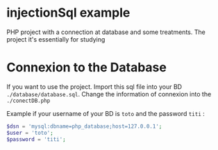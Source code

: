 # injectionSql example

PHP project with a connection at database and some treatments. The project it's essentially for studying 


# Connexion to the Database

If you want to use the project. 
Import this sql file into your BD `./database/database.sql`.
Change the information of connexion into the `./conectDB.php`

Example if your username of your BD is `toto` and the password `titi` :

```php
$dsn = 'mysql:dbname=php_database;host=127.0.0.1';
$user = 'toto';
$password = 'titi';
```